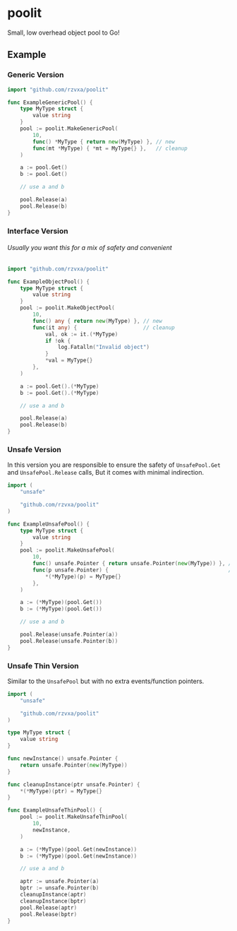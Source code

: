 # poolit

Small, low overhead object pool to Go!

## Example

### Generic Version

```go
import "github.com/rzvxa/poolit"

func ExampleGenericPool() {
	type MyType struct {
		value string
	}
	pool := poolit.MakeGenericPool(
		10,
		func() *MyType { return new(MyType) }, // new
		func(mt *MyType) { *mt = MyType{} },   // cleanup
	)

	a := pool.Get()
	b := pool.Get()

	// use a and b

	pool.Release(a)
	pool.Release(b)
}
```

### Interface Version

###### Usually you want this for a mix of safety and convenient

```go
import "github.com/rzvxa/poolit"

func ExampleObjectPool() {
	type MyType struct {
		value string
	}
	pool := poolit.MakeObjectPool(
		10,
		func() any { return new(MyType) }, // new
		func(it any) {                     // cleanup
			val, ok := it.(*MyType)
			if !ok {
				log.Fatalln("Invalid object")
			}
			*val = MyType{}
		},
	)

	a := pool.Get().(*MyType)
	b := pool.Get().(*MyType)

	// use a and b

	pool.Release(a)
	pool.Release(b)
}
```

### Unsafe Version

In this version you are responsible to ensure the safety of `UnsafePool.Get` and `UnsafePool.Release` calls, But it comes with minimal indirection.

```go
import (
	"unsafe"

	"github.com/rzvxa/poolit"
)

func ExampleUnsafePool() {
	type MyType struct {
		value string
	}
	pool := poolit.MakeUnsafePool(
		10,
		func() unsafe.Pointer { return unsafe.Pointer(new(MyType)) }, // new
		func(p unsafe.Pointer) {                                      // cleanup
			*(*MyType)(p) = MyType{}
		},
	)

	a := (*MyType)(pool.Get())
	b := (*MyType)(pool.Get())

	// use a and b

	pool.Release(unsafe.Pointer(a))
	pool.Release(unsafe.Pointer(b))
}
```

### Unsafe Thin Version

Similar to the `UnsafePool` but with no extra events/function pointers.

```go
import (
	"unsafe"

	"github.com/rzvxa/poolit"
)

type MyType struct {
	value string
}

func newInstance() unsafe.Pointer {
	return unsafe.Pointer(new(MyType))
}

func cleanupInstance(ptr unsafe.Pointer) {
	*(*MyType)(ptr) = MyType{}
}

func ExampleUnsafeThinPool() {
	pool := poolit.MakeUnsafeThinPool(
		10,
		newInstance,
	)

	a := (*MyType)(pool.Get(newInstance))
	b := (*MyType)(pool.Get(newInstance))

	// use a and b

	aptr := unsafe.Pointer(a)
	bptr := unsafe.Pointer(b)
	cleanupInstance(aptr)
	cleanupInstance(bptr)
	pool.Release(aptr)
	pool.Release(bptr)
}
```
